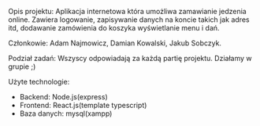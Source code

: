 Opis projektu: Aplikacja internetowa która umożliwa zamawianie jedzenia online. Zawiera logowanie, zapisywanie danych na koncie takich jak adres itd, dodawanie zamówienia do koszyka wyświetlanie menu i dań.

Członkowie: Adam Najmowicz, Damian Kowalski, Jakub Sobczyk. 

Podział zadań: 
Wszyscy odpowiadają za każdą partię projektu. Działamy w grupie ;)

Użyte technologie:
- Backend: Node.js(express)
- Frontend: React.js(template typescript)
- Baza danych: mysql(xampp)

